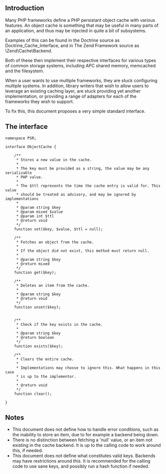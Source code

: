 ## Introduction

Many PHP frameworks define a PHP persistant object cache with various features.
An object cache is something that may be useful in many parts of an
application, and thus may be injected in quite a bit of subsystems.

Examples of this can be found in the Doctrine source as
Doctrine\_Cache\_Interface, and in The Zend Framework source as
\Zend\Cache\Backend.

Both of these then implement their respective interfaces for various types
of common storage systems, including APC shared memory, memcached and the
filesystem.

When a user wants to use multiple frameworks, they are stuck configuring
multiple systems. In addition, library writers that wish to allow users to
leverage an existing caching layer, are stuck providing yet another
implementation, or providing a range of adapters for each of the frameworks
they wish to support.

To fix this, this document proposes a very simple standard interface.

## The interface

    namespace PSR;

    interface ObjectCache {

        /**
         * Stores a new value in the cache.
         *
         * The key must be provided as a string, the value may be any serializable
         * PHP value.
         *
         * The $ttl represents the time the cache entry is valid for. This value
         * should be treated as advisory, and may be ignored by implementations
         *
         * @param string $key
         * @param mixed $value
         * @param int $ttl
         * @return void
         */
        function set($key, $value, $ttl = null);

        /**
         * Fetches an object from the cache.
         *
         * If the object did not exist, this method must return null.
         *
         * @param string $key
         * @return mixed
         */
        function get($key);

        /**
         * Deletes an item from the cache.
         *
         * @param string $key
         * @return void
         */
        function unset($key);
        
        
        /**
         * Check if the key exists in the cache.
         *
         * @param string $key
         * @return boolean
         */
        function exists($key);

        /**
         * Clears the entire cache.
         *
         * Implementations may choose to ignore this. What happens in this case
         * is up to the implementor.
         *
         * @return void
         */
        function clear();

    }

## Notes

* This document does not define how to handle error conditions, such as the
  inability to store an item, due to for example a backend being down.
* There is no distinction between fetching a 'null' value, or an item not
  existing in the cache backend. It is up to the calling code to work around
  this, if needed.
* This document does not define what constitutes valid keys. Backends may have
  restrictions around this. It is recommended for the calling code to use
  sane keys, and possibly run a hash function if needed.
